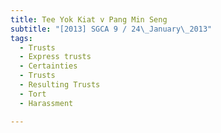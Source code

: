 ```yaml
---
title: Tee Yok Kiat v Pang Min Seng 
subtitle: "[2013] SGCA 9 / 24\_January\_2013"
tags:
  - Trusts
  - Express trusts
  - Certainties
  - Trusts
  - Resulting Trusts
  - Tort
  - Harassment

---
```


